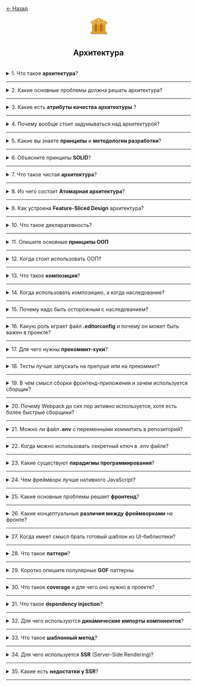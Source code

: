 <a href="./README.md">← Назад</a>

<div align="center">
  <img src="../../assets/icons/icons-for-titles/architecture.png">
  <h2>Архитектура</h2>
</div>
<br />

<details>
<summary><span>1. Что такое <b>архитектура</b>?</span></summary>
<br />

**Архитектура** — это структурный подход к построению приложения, определяющий взаимодействие компонентов, обработку данных, масштабируемость и удобство сопровождения.

Можно сказать, что это совокупность ключевых решений, принятых на этапе проектирования, которые впоследствии сложно изменить — именно они задают вектор развития всей системы.

</details>

---

<details>
<summary><span>2. Какие основные проблемы должна решать архитектура?</span></summary>
<br />

Архитектура должна снижать зацепленность (coupling) — то есть минимизировать количество зависимостей между частями системы, — и одновременно управлять связанностью (cohesion), обеспечивая логичное объединение связанных элементов. Это позволяет системе быть гибкой, масштабируемой и легко расширяемой.

Также архитектура решает вопросы разделения ответственности, управляемости, тестируемости и устойчивости к изменениям.

</details>

---

<details>
<summary><span>3. Какие есть <b>атрибуты качества архитектуры</b> ?</span></summary>
<br />

Ключевые атрибуты качества архитектуры включают:

- **Читаемость (readability)** — облегчает понимание структуры и логики кода.
- **Переиспользуемость (reusability)** — позволяет использовать компоненты повторно без дублирования.
- **Слабая связанность и высокая зацепленность** — минимизируют зависимости и повышают устойчивость к изменениям.
- **Гибкость (flexibility)** — упрощает адаптацию архитектуры под меняющиеся бизнес-требования.
- **Надёжность (reliability)** — достигается через тестирование, ревью и контроль ошибок.
- **Поддерживаемость (maintainability)** — позволяет эффективно развивать и исправлять систему.
- **Тестируемость (testability)** — упрощает написание и выполнение тестов.

</details>

---

<details>
<summary><span>4. Почему вообще стоит задумываться над архитектурой?</span></summary>
<br />

Хорошая архитектура помогает создавать систему, которую проще масштабировать, сопровождать и адаптировать под новые требования. Она обеспечивает устойчивость к изменениям и упрощает командную работу.

Без архитектурного фундамента проект может быстро превратиться в хаос: правки становятся рискованными, развитие — замедляется, а сопровождение требует всё больше усилий.

</details>

---

<details>  
<summary><span>5. Какие вы знаете <b>принципы</b> и <b>методологии разработки</b>?</span></summary>  
<br />

- **DRY (Don’t Repeat Yourself)** — избегай дублирования кода и логики, выноси повторяющееся в отдельные единицы.
- **KISS (Keep It Simple, Stupid)** — простота важнее излишней умности, решения должны быть понятными и лаконичными.
- **SOC (Separation of Concerns)** — разделение ответственности: каждая часть системы должна заниматься своей задачей.
- **FF (Fail Fast)** — чем раньше система сообщает об ошибке, тем проще её отловить и устранить.
- **YAGNI (You Ain’t Gonna Need It)** — не стоит реализовывать то, что не требуется прямо сейчас.
- **SOLID** — методология построения надёжного и расширяемого ООП-кода, основанная на пяти принципах (Single Responsibility, Open/Closed и пр.).
- **TDD (Test-Driven Development)** — разработка через тестирование: сначала пишутся тесты, потом код, удовлетворяющий этим тестам.
- **TDA (Test-Driven Architecture)** — архитектура проектируется с учётом тестируемости, часто в связке с TDD.
- **DDD (Domain-Driven Design)** — проектирование вокруг предметной области, где архитектура отражает бизнес-логику.

Эти подходы помогают создавать код, который проще масштабировать, сопровождать и адаптировать.

</details>

---

<details>
<summary><span>6. Объясните принципы <b>SOLID</b>?</span></summary>
<br />

- **S — Single Responsibility Principle (SRP)**: каждый модуль должен отвечать только за одну часть функциональности, работая в одном домене
- **O — Open/Closed Principle (OCP)**: код должен быть открыт для расширения, но закрыт для модификации.
- **L — Liskov Substitution Principle (LSP)**: подклассы должны полноценно заменять базовые классы без нарушения логики.
- **I — Interface Segregation Principle (ISP)**: не стоит заставлять объект реализовывать интерфейс, который ему не нужен.
- **D — Dependency Inversion Principle (DIP)**: зависимости должны строиться от абстракций, а не от конкретных реализаций.

</details>

---

<details>  
<summary><span>7. Что такое чистая <b>архитектура</b>?</span></summary>  
<br />

**Чистая архитектура** — это подход к проектированию системы, при котором бизнес-логика отделена от инфраструктуры, пользовательского интерфейса и других внешних слоёв. Архитектура строится вокруг независимых слоёв, где зависимости направлены внутрь — к ядру приложения.

**Основные идеи:**

- В центре — бизнес-правила: сущности (Entities) и сценарии использования (Use Cases).
- Внешние слои (UI, базы данных, фреймворки) легко заменяемы.
- Связь между слоями осуществляется через абстракции (интерфейсы), реализуя принцип инверсии зависимостей.

Такой подход делает проект гибким, легко тестируемым и устойчивым к изменениям во внешней среде.

</details>

---

<details>
<summary><span>8. Из чего состоит <b>Атомарная архитектура</b>?</span></summary>
<br />

Атомарная архитектура — это подход к организации UI компонентов, основанный на принципах Atomic Design. Он делит интерфейс на уровни абстракции:

- **Atoms** — базовые элементы: кнопки, инпуты, иконки.
- **Molecules** — простые композиции атомов, например, форма авторизации.
- **Organisms** — более сложные блоки, состоящие из молекул и атомов, например, хедер.
- **Templates** — макеты страниц с расставленными организмами.
- **Pages** — конкретные реализации шаблонов с реальными данными.

Такой подход повышает переиспользуемость компонентов и упрощает поддержку дизайна.

</details>

---

<details>
<summary><span>9. Как устроена <b>Feature-Sliced Design</b> архитектура?</span></summary>
<br />

Feature-Sliced Design (FSD) — это подход к построению фронтенд-архитектуры, ориентированный на масштабируемость и удобство сопровождения крупных проектов. Он базируется на разделении по бизнес-сущностям и уровням абстракции.

**Основные уровни:**

- **App** — конфигурация и глобальная инициализация приложения.
- **Processes** — сквозные бизнес-процессы (например, оформление заказа).
- **Pages** — конкретные страницы, связывающие UI и бизнес-логику.
- **Widgets** — составные блоки, объединяющие несколько фичей и UI-элементов.
- **Features** — независимые бизнес-функции (например, фильтр товаров).
- **Entities** — модели и логика бизнес-сущностей (например, пользователь, товар).
- **Shared** — общие утилиты, компоненты, типы и стили, доступные всем слоям.

**Ключевые архитектурные принципы:**

- **Разделение логики и UI** внутри каждого модуля: бизнес-логика и визуальное представление обособлены для гибкости и тестируемости.
- **Импорты через Public API** — доступ к внешним модулям осуществляется только через строго определённый публичный интерфейс (`index.ts`).
- **Односторонняя направленность зависимостей:** можно импортировать из нижележащего слоя в верхний, но не наоборот. Исключение — слой `shared`, который доступен всем.

</details>

---

<details>
<summary><span>10. Что такое декларативность?</span></summary>
<br />

Декларативность — это стиль программирования, при котором разработчик описывает **что** должно быть сделано, а не **как** это должно выполняться. Вместо явных шагов, управление передаётся среде выполнения или фреймворку.

Примеры:

- В HTML: `<button disabled>` — мы не описываем, как именно кнопка становится неактивной.
- В Vue: `v-if="isVisible"` — мы говорим, что элемент отображается при определённом условии, не управляя DOM вручную.

Такой подход упрощает чтение кода, повышает его выразительность и снижает количество ошибок при взаимодействии с низкоуровневыми деталями.

</details>

---

<details>
<summary><span>11. Опишите основные <b>принципы ООП</b></span></summary>
<br />

- **Инкапсуляция** — сокрытие внутренней реализации и предоставление публичного интерфейса. Данные защищены от прямого вмешательства извне.
- **Наследование** — возможность создавать новые классы на основе существующих, повторно используя логику и расширяя функциональность.
- **Полиморфизм** — единый интерфейс для разных типов объектов. Позволяет вызывать методы без знания точного типа объекта.
- **Абстракция** — выделение ключевых характеристик объекта и сокрытие сложных деталей. Фокус на том, что важно, а не как это реализовано.

</details>

---

<details>
<summary><span>12. Когда стоит использовать ООП?</span></summary>
<br />

Объектно-ориентированное программирование (ООП) стоит использовать, когда:

- система содержит множество похожих сущностей с общими свойствами и поведением (например, пользователи, товары, заказы),
- требуется чёткое моделирование структуры и взаимодействий внутри приложения,
- проект большой и предполагает долгосрочное развитие,
- необходимо легко расширять и переиспользовать код (через наследование, интерфейсы и абстракции),
- используется язык с типизацией (например, TypeScript), где классы упрощают автодополнение и делают код безопаснее.

ООП особенно полезно для построения сложных архитектур с насыщенной бизнес-логикой.

Важно: для небольших утилит и простых скриптов функциональный стиль может быть эффективнее — он компактнее и проще в поддержке.

</details>

---

<details>
<summary><span>13. Что такое <b>композиция</b>?</span></summary>
<br />

Композиция — это принцип проектирования, при котором поведение объектов формируется путём объединения других объектов или функций, а не через наследование. Вместо создания вложенных иерархий, компоненты "собираются" из меньших строительных блоков.

Преимущества композиции:

- Более гибкая структура кода.
- Лёгкая переиспользуемость и замена частей.
- Упрощённое тестирование и сопровождение.

Пример: вместо класса `AuthUser`, наследующего `User`, можно создать объект `User` и "прикрепить" к нему логику авторизации как отдельный модуль.

</details>

---

<details>
<summary><span>14. Когда использовать композицию, а когда наследование?</span></summary>
<br />

Выбор между композицией и наследованием зависит от задач и гибкости архитектуры:

**Композиция** - стоит использовать, когда:

- нужны гибкие и переиспользуемые блоки логики,
- поведение должно задаваться динамически,
- объекты состоят из независимых частей (например, пользователь с разными ролями).

**Наследование** - уместно, когда:

- существует чёткая иерархия объектов,
- базовая логика должна расширяться, но не изменяться,
- необходимо переиспользовать поведение в подклассах.

💡 Обычно композиция предпочтительнее — она снижает связанность, делает код модульным и лучше сочетается с современными подходами (например, хуками в Vue или React).

</details>

---

<details>
<summary><span>15. Почему надо быть осторожным с наследованием?</span></summary>
<br />

Наследование может привести к излишней связанности и хрупкости системы. Изменения в базовом классе автоматически затрагивают все подклассы, что повышает риск непредвиденных багов. Также наследование часто провоцирует глубокие и запутанные иерархии, усложняющие сопровождение и тестирование.

Кроме того:

- Может нарушаться инкапсуляция.
- Подклассы становятся зависимыми от внутренней логики родителя.
- Трудно переиспользовать логику без дублирования.

💡 В современных приложениях, как правило, используют **не более одного уровня наследования**, отдавая предпочтение композиции — она гибче и проще в сопровождении.

</details>

---

<details>
<summary><span>16. Какую роль играет файл <b>.editorconfig</b> и почему он может быть важен в проекте?</span></summary>
<br />

Файл `.editorconfig` позволяет задать единые правила оформления кода для всех участников команды — от отступов и кодировки до способа окончания строк. Это помогает сохранить консистентность стиля во всём проекте, особенно если разработчики используют разные редакторы.

Хотя `.editorconfig` напрямую не влияет на архитектуру, он косвенно поддерживает её чистоту — единый стиль упрощает чтение, понимание и сопровождение кода, а значит снижает риски для архитектурных решений.

</details>

---

<details>
<summary><span>17. Для чего нужны <b>прекоммит-хуки</b>?</span></summary>
<br />

Прекоммит-хуки — это скрипты, которые автоматически запускаются перед коммитом в Git. Они помогают проверить и подготовить изменения до того, как они попадут в репозиторий.

Зачем они нужны:

- Проверка качества кода (линтинг, форматирование).
- Запуск тестов — чтобы не закоммитить баги.
- Удаление временных или лишних файлов.
- Соблюдение единых стандартов в команде.

Хотя прекоммит-хуки не влияют напрямую на архитектуру, они **поддерживают стабильность проекта** и помогают избежать случайных или плохих изменений в коде.

</details>

---

<details>
<summary><span>18. Тесты лучше запускать на препуше или на прекоммит?</span></summary>
<br />

Тесты лучше запускать на <b>препуше</b>, а не на прекоммите.

Почему:

- Прекоммит должен быть быстрым — он запускается часто, и долгие тесты могут мешать работе.
- Препуш запускается реже (только перед отправкой изменений на сервер), поэтому там уместно проверять, что всё действительно работает.

Такой подход экономит время и сохраняет качество кода.

</details>

---

<details>
<summary><span>19. В чём смысл сборки фронтенд-приложения и зачем используется сборщик?</span></summary>
<br />

**Сборка** — это процесс преобразования исходного кода в финальную версию, готовую для запуска в браузере. Сборщик (например, `Vite`, `Webpack`) помогает объединить модули, стили, изображения и другие ресурсы в оптимизированный пакет.

**Зачем это нужно:**

- **Минификация** — удаление лишнего кода и уменьшение размера файлов.
- **Объединение модулей** — сокращает количество сетевых запросов.
- **Преобразование синтаксиса** — поддержка современных технологий: `TypeScript`, `JSX`, `SCSS`.
- **Оптимизация производительности** — сжатие, кэширование, отложенная загрузка.
- **Удаление dev-кода** — исключение тестов, логов и других элементов, не нужных в продакшене.
- **Поддержка архитектуры** — сборщик помогает организовать проект: `alias`-ы, корректные импорты, соблюдение слоёв.

**Сборка** — это не просто упаковка, а ключевой этап подготовки **надёжного**, **быстрого** и **поддерживаемого** фронтенд-приложения.

</details>

---

<details>
<summary><span>20. Почему Webpack до сих пор активно используется, хотя есть более быстрые сборщики?</span></summary>
<br />

- **Мощная настройка** — позволяет контролировать процесс сборки до мельчайших деталей.
- **Глубокая интеграция** — многие крупные проекты и библиотеки (особенно корпоративные) уже используют Webpack.
- **Широкая экосистема** — большое количество плагинов, лоадеров и готовых решений
- **Совместимость с разными технологиями** — легко подружить с `TypeScript`, `React`, `Vue`, `SCSS` и другими.
- **Универсальность** — подходит как для frontend, так и для backend-сборки.
- **Поддержка Webpack Module Federation** — востребовано в сложных микрофронтендах.

Хотя современные сборщики быстрее и проще в освоении, Webpack остаётся надёжным выбором для проектов с нестандартными требованиями или сложной архитектурой.

</details>

---

<details>
<summary><span>21. Можно ли файл <b>.env</b> с переменными коммитить в репозиторий?</span></summary>
<br />

В большинстве случаев файл `.env` **не следует коммитить** в репозиторий, особенно если он содержит **секретные данные**: токены, пароли, ключи API и прочую конфиденциальную информацию.

Утечка ключей может привести к взлому системы или потере ресурсов.

Поэтому файл `.env` следует добавлять в `.gitignore`, чтобы он не попадал в репо.

Исключения возможны, если `.env` не содержит чувствительных данных и нужен для тестов, но даже тогда лучше быть осторожным.

</details>

---

<details>
<summary><span>22. Когда можно использовать секретный ключ в .env файле?</span></summary>
<br />

Секретный ключ можно использовать в `.env` файле, **если он не попадает в финальную сборку приложения** и обрабатывается только на серверной стороне. Такие переменные не должны быть доступны в браузере или клиентском JavaScript.

Если ключ используется в клиентском коде (например, в `.env.public`), его нужно либо зашифровать, либо заменить на промежуточные прокси-решения.

</details>

---

<details>
<summary><span>23. Какие существуют <b>парадигмы программирования</b>?</span></summary>
<br />

Парадигмы программирования — это подходы к организации кода и построению логики приложения. Каждая парадигма задаёт свой стиль мышления и проектирования.

**Основные парадигмы:**

- **Императивная** — описывает _как_ достичь цели с помощью последовательных шагов. Примеры: `JavaScript`, `C`.
- **Процедурная** — разновидность императивной, делает упор на использование функций и процедур. Примеры: `Pascal`, `C`.
- **Декларативная** — описывает _что_ должно быть сделано, а не _как_. Примеры: `HTML`, `SQL`, шаблоны во `Vue`.
- **Объектно-ориентированная (ООП)** — строится вокруг объектов с состоянием и поведением. Использует классы, наследование и полиморфизм.
- **Функциональная** — делает акцент на чистые функции, неизменяемость данных и композицию. Примеры: `Haskell`, `Elm`, `Ramda.js`.
- **Событийно-ориентированная** — поведение строится вокруг обработки событий. Часто используется в UI и асинхронных системах.
- **Реактивная** — отслеживает изменения данных во времени и автоматически обновляет зависимые элементы (например, интерфейс). Примеры: `RxJS`, реактивность во `Vue`.
- **Логическая** — основана на правилах и логических выводах вместо явных инструкций. Пример: `Prolog`.

Современные языки часто поддерживают **мультипарадигменный подход**, позволяя сочетать несколько стилей (например, `TypeScript` сочетает ООП, функциональный и реактивный подходы).

</details>

---

<details>
<summary><span>24. Чем фреймворк лучше нативного JavaScript?</span></summary>
<br />

Фреймворки упрощают разработку за счёт готовой архитектуры, реактивности и инструментов, которые пришлось бы реализовывать вручную в чистом JavaScript.

**Преимущества фреймворка:**

- **Оптимизация DOM-операций** — виртуальный DOM и реактивность снижают количество ручных манипуляций, ускоряют интерфейс.
- **Расширяемость компонентов** — вместо наследования используются механизмы компоновки (composition) и сборки, что делает архитектуру гибче.
- **Упрощение логики** — не нужно вручную реализовывать состояние, связи между компонентами и механизм обновлений.
- **Удобный API для взаимодействия** — декларативный подход позволяет легко управлять жизненным циклом, передавать данные и компоновать UI.

Фреймворк — это не просто синтаксис, а **среда с лучшими практиками**, архитектурой и поддержкой, что позволяет фокусироваться на бизнес-логике, а не на рутинной работе.

</details>

---

<details>
<summary><span>25. Какие основные проблемы решает <b>фронтенд</b>?</span></summary>
<br />

Фронтенд — это не просто отрисовка кнопок, а целая система, решающая множество технических задач для создания удобных, быстрых и отзывчивых интерфейсов.

**Ключевые задачи, которые решает фронтенд:**

- **Оптимизация работы с DOM** — прямые манипуляции с DOM могут быть дорогими по ресурсам. Для повышения производительности применяются виртуальный DOM, реактивность и декларативные шаблоны.
- **Роутинг** — управление отображением различных страниц и состояний без перезагрузки (SPA). Современные фреймворки предоставляют удобные механизмы маршрутизации.
- **Управление состоянием** — централизованное хранилище (`store`) позволяет синхронизировать данные между компонентами (например, `Pinia`, `Vuex`, `Redux`).
- **Коммуникация между компонентами** — используются механизмы вроде `props`, событий, `provide/inject`, `composables` для связи между частями интерфейса без жёсткой связанности.
- **Организация архитектуры** — фронтенд определяет, как структурировать проект: по слоям, по фичам, с разделением логики и представления.
- **Пользовательский опыт (UX)** — анимации, отклики интерфейса, адаптивность под разные устройства и состояния пользователя реализуются на фронте.
- **Работа с асинхронностью и API** — фронтенд получает данные с сервера, обрабатывает загрузки, ошибки и обновляет интерфейс в режиме реального времени.

Современные фреймворки и библиотеки помогают решать эти задачи эффективно, делая интерфейсы не только красивыми, но и быстрыми, масштабируемыми и удобными для поддержки.

</details>

---

<details>
<summary><span>26. Какие концептуальные <b>различия между фреймворками</b> на фронте?</span></summary>
<br />

Фронтенд-фреймворки (`Vue`, `React`, `Angular`, `Svelte`, `Solid`) решают схожие задачи: управление интерфейсом, состоянием, роутингом, реактивностью и т.д.  
Но делают это по-разному — отличаясь архитектурой, философией и подходами к разработке.

**Ключевые концептуальные различия:**

- **Архитектурный подход**

  - `Vue` — декларативность, шаблоны (`template`) + `Composition API`, гибкая архитектура. FSD (feature-sliced design) ложится органично.
  - `React` — функциональный стиль, всё через `JSX`, логика и разметка объединены, архитектура гибкая, формируется вручную.
  - `Angular` — строгая архитектура: MVC, DI (внедрение зависимостей), аннотации и модули. Ориентирован на корпоративные приложения.
  - `Svelte` — компилируемый фреймворк, без виртуального DOM, с минимальной абстракцией.
  - `Solid` — fine-grained реактивность, максимальная производительность, JSX-подход как у React, но без виртуального DOM.

- **Связь шаблона и логики**

  - `Vue` — шаблон + логика разделены (`template`, `script`, `style`).
  - `React` — логика и разметка объединены в `JSX`.
  - `Angular` — шаблоны в отдельных HTML-файлах, логика в `TypeScript`-классах.
  - `Svelte` — структура похожа на `Vue`, но компилируется.
  - `Solid` — логика в `JSX`, как у React, но реактивность более низкоуровневая.

- **Состояние и реактивность**

  - `Vue` — встроенная реактивность через `ref`, `reactive`.
  - `React` — хук-подход (`useState`, `useEffect`), перерендер всего компонента.
  - `Angular` — императивный подход, с возможностью использовать `RxJS`.
  - `Svelte / Solid` — реактивность на уровне переменных, без перерендера всего компонента.

- **Коммуникация между компонентами**

  - `Vue` — `props`, события, `provide/inject`, `composables`.
  - `React` — `props`, `context`, кастомные хуки.
  - `Angular` — `@Input`, `@Output`, сервисы.
  - `Svelte / Solid` — `props`, контексты, функции и реактивные переменные.

- **Типизация и строгая структура**

  - `Vue` — гибкий, можно использовать TypeScript, но не обязательно.
  - `React` — полностью совместим с TypeScript.
  - `Angular` — строго типизированный (TypeScript обязателен).
  - `Svelte` — поддерживает TypeScript, но гибко.
  - `Solid` — заточен под TypeScript, API дружелюбен к типизации.

- **Размер и производительность**

  - `Svelte / Solid` — минимальный размер бандла, высокая производительность за счёт компиляции.
  - `Vue / React` — умеренный размер, хорошо оптимизируются.
  - `Angular` — самый тяжёлый, но масштабируемый для больших команд и проектов.

- **Зрелость и сообщество**
  - `React / Vue / Angular` — зрелые, с большим сообществом и экосистемой.
  - `Svelte / Solid` — моложе, стремительно развиваются, фокус на производительности.

---

💡 **Итог**: все фреймворки решают одни и те же задачи (UI, состояние, взаимодействие), но делают это по-своему. Выбор зависит от:

- требований проекта,
- размера команды,
- предпочтений по архитектуре (строгость vs гибкость),
- уровня перформанса и типизации.

</details>

---

<details>
<summary><span>27. Когда имеет смысл брать готовый шаблон из UI-библиотеки?</span></summary>
<br />

Готовые шаблоны из UI-библиотек стоит использовать, когда важно быстро создать интерфейс с минимальными затратами на дизайн, вёрстку и тестирование компонентов.

**Имеет смысл использовать шаблон, если:**

- **Нужна высокая скорость разработки** — шаблон помогает быстро собрать интерфейс без проработки стилей с нуля.
- **Проект не требует уникального дизайна** — например, для админок, MVP, дашбордов или внутренних систем.
- **Важно сохранить визуальную консистентность** — готовые шаблоны обеспечивают единый стиль и поведение всех компонентов.
- **Компоненты сложные по логике** — таблицы с пагинацией, формы с валидацией, модалки, селекты — такие вещи проще брать готовыми.
- **Маленькая команда или нет дизайнера** — библиотека берёт на себя ответственность за визуальную часть.

**Когда лучше отказаться от шаблона:**

- Когда нужен кастомный UI, строго соответствующий бренду и дизайну.
- Если библиотека тянет за собой лишние зависимости и увеличивает размер бандла.
- Когда кастомизация шаблона сложнее и дольше, чем реализация компонента с нуля.

💡 **Компромиссный подход** — использовать UI-библиотеку как основу, кастомизируя только то, что важно для UX и визуального стиля проекта.

</details>

---

<details>
<summary><span>28. Что такое <b>паттерн</b>?</span></summary>
<br />

**Паттерн** — это типовое, хорошо зарекомендовавшее себя решение для часто возникающей задачи или архитектурной ситуации. Это не конкретный код, а **абстрактная модель** или идея, которую можно адаптировать под разные языки и проекты.

</details>

---

<details>
<summary><span>29. Коротко опишите популярные <b>GOF</b> паттерны</span></summary>
<br />

**Порождающие паттерны:**

- **Singleton (Одиночка)** — гарантирует, что у класса есть только один экземпляр, и предоставляет к нему глобальный доступ.
- **Factory Method (Фабричный метод)** — создание объектов через интерфейс, скрывая конкретные классы, которые создаются.
- **Builder (Строитель)** — пошаговая сборка сложного объекта с разными конфигурациями.
- **Abstract Factory (Абстрактная фабрика)** — создание групп связанных объектов без указания их конкретных классов.

**Структурные паттерны:**

- **Adapter (Адаптер)** — позволяет использовать несовместимые интерфейсы, оборачивая один интерфейс в другой.
- **Facade (Фасад)** — предоставляет упрощённый интерфейс к сложной системе, скрывая её внутреннюю реализацию.
- **Decorator (Декоратор)** — добавляет объекту новое поведение без изменения его структуры.
- **Proxy (Прокси)** — объект-заместитель, контролирующий доступ к другому объекту (например, кеш, логирование, защита).
- **Composite (Компоновщик)** — позволяет работать с древовидной структурой объектов как с единым целым.

**Поведенческие паттерны:**

- **Observer (Наблюдатель)** — оповещает подписанные объекты об изменении состояния наблюдаемого объекта.
- **Mediator (Медиатор)** — централизует коммуникацию между объектами, уменьшая связанность между ними.
- **Strategy (Стратегия)** — определяет семейство алгоритмов и позволяет подставлять нужный во время исполнения.
- **Iterator (Итератор)** — предоставляет единый способ перебора элементов коллекции, не раскрывая её внутреннюю структуру.
- **Command (Команда)** — инкапсулирует действие и его параметры, позволяя откладывать, логировать или отменять выполнение.

💡 Эти паттерны описаны в книге _Design Patterns: Elements of Reusable Object-Oriented Software_ (авторы — "Банда четырёх", GoF) и до сих пор применяются в проектировании архитектур, API и UI.

</details>

---

<details>
<summary><span>30. Что такое <b>coverage</b> и для чего оно нужно в проекте?</span></summary>
<br />

**Coverage (покрытие тестами)** — это метрика, показывающая, какая часть исходного кода была выполнена во время запуска тестов. Измеряется в процентах и помогает понять, насколько полно проверена логика приложения.

**Что показывает coverage:**

- Покрытие функций, условий, веток (`if/else`), циклов и отдельных строк.
- Какие участки кода были действительно выполнены при тестировании.
- Где остались "дыры" — непроверенные участки логики.

**Зачем нужен coverage:**

- Помогает оценить надёжность тестов и найти недостающие кейсы.
- Облегчает рефакторинг — видно, какие участки защищены тестами.
- Повышает стандарты качества — можно задать минимальный порог (например, 80%).

💡 Важно: **высокий coverage не гарантирует качество тестов**, но его отсутствие почти всегда говорит о рисках.

</details>

---

<details>
<summary><span>31. Что такое <b>dependency injection</b>?</span></summary>
<br />

**Dependency Injection (внедрение зависимостей)** — это паттерн, при котором объект получает свои зависимости (другие объекты, сервисы и т.п.) извне, а не создаёт их сам.

**Зачем нужен DI:**

- **Разделение ответственности** — объект не управляет созданием зависимостей, а просто использует их.
- **Тестируемость** — можно легко подменить зависимости на заглушки или моки.
- **Гибкость и масштабируемость** — удобно менять реализацию зависимостей без изменения основного кода.
- **Инверсия управления (IoC)** — контроль над созданием объектов передаётся внешней системе.

**Пример (псевдокод):**

```ts
// Без DI — объект сам создаёт зависимость
class UserService {
	constructor() {
		this.api = new ApiClient();
	}
}

// С DI — зависимость передаётся извне
class UserService {
	constructor(apiClient) {
		this.api = apiClient;
	}
}
```

</details>

---

<details>
<summary><span>32. Для чего используются <b>динамические импорты компонентов</b>?</span></summary>
<br />

**Динамический импорт** — это способ загружать компоненты только при необходимости, а не во время начальной загрузки приложения. Это важно для оптимизации производительности и управления размером бандла.

**Зачем использовать динамические импорты:**

- **Lazy-loading** — компоненты загружаются по требованию (например, при переходе на страницу), сокращая размер первого запроса.
- **Разделение кода (code-splitting)** — позволяет разбить приложение на независимые чанки, загружаемые отдельно.
- **Снижение нагрузки на клиента** — неиспользуемые компоненты не тянут ресурсы до тех пор, пока не понадобятся.
- **Ускорение первого рендера** — только критически важный код загружается сразу, остальное — позже.

**Примеры:**
**Vue 3:**

```js
const ProfilePage = defineAsyncComponent(() => import('@/pages/Profile.vue'));
```

**React:**

```js
export const SettingsPage = lazy(() => import('./SettingsPage'));
```

</details>

---

<details>
<summary><span>33. Что такое <b>шаблонный метод</b>?</span></summary>
<br />

**Шаблонный метод (Template Method)** — это поведенческий паттерн, который определяет общую последовательность шагов алгоритма, оставляя детали реализации для подклассов. Он задаёт структуру, а конкретные шаги могут переопределяться.

**Зачем используется:**

- Обеспечивает **контроль над алгоритмом**, позволяя переопределять только нужные части.
- Устраняет **дублирование** — общая логика оформлена в базовом классе.
- Способствует **расширяемости**, не ломая архитектуру.

**Пример:**

```ts
abstract class Page {
	render() {
		this.renderHeader();
		this.renderContent();
		this.renderFooter();
	}

	protected abstract renderContent(): void;

	private renderHeader() {
		console.log('Header');
	}

	private renderFooter() {
		console.log('Footer');
	}
}

class HomePage extends Page {
	protected renderContent() {
		console.log('Home content');
	}
}
```

💡 Page.render() — это шаблонный метод. Header и Footer фиксированы, а Content — переопределяется.

Итог: шаблонный метод — это способ задать "скелет" поведения, позволяя варьировать только определённые шаги, не изменяя структуру всего алгоритма.

</details>

---

<details>
<summary><span>34. Для чего используется <b>SSR</b> (Server-Side Rendering)?</span></summary>
<br />

**SSR (Server-Side Rendering)** — это техника, при которой HTML-страница генерируется на сервере, а не в браузере. Вместо загрузки пустого HTML и последующего рендеринга через JavaScript, клиент получает уже готовую HTML-разметку.

**Зачем используется SSR:**

- **Ускорение первого отображения страницы** — браузер сразу получает содержимое, без ожидания загрузки JS.
- **SEO-оптимизация** — поисковики лучше индексируют контент, если он сразу присутствует в HTML.
- **Снижение нагрузки на клиент** — особенно полезно на слабых устройствах или при медленном интернете.
- **Улучшение доступности и UX** — контент загружается быстрее, интерфейс выглядит стабильнее.

**Применяется в:**

- Витринных сайтах и маркетинговых страницах.
- Блогах, статьях, e-commerce проектах.
- Когда важно передать контент поисковикам и соцсетям быстро (например, для preview-карточек).

💡 SSR может сочетаться с SPA — это называется **гибридный рендеринг**, как в `Nuxt`, `Next.js`, `SvelteKit`.

</details>

---

<details>
<summary><span>35. Какие есть <b>недостатки у SSR</b>?</span></summary>
<br />

Несмотря на преимущества SSR (быстрый первый рендер, SEO, UX), у него есть и **существенные недостатки**, которые важно учитывать при выборе архитектуры.

**Недостатки SSR:**

- **Нагрузка на сервер** — каждое обращение требует генерации HTML на сервере, что увеличивает нагрузку при высоком трафике.
- **Сложность инфраструктуры** — нужен сервер или серверless-платформа для рендеринга, что усложняет деплой и масштабирование.
- **Увеличение времени отклика** — если сервер перегружен или сеть нестабильна, SSR может работать медленнее, чем SPA.
- **Меньшая интерактивность** — после загрузки HTML нужно выполнить гидратацию, что может тормозить работу интерфейса.
- **Сложности отладки и разработка** — SSR требует учёта окружения (`window`, `document` могут быть недоступны), что добавляет сложности в коде.
- **Больше нюансов в кэшировании** — важно грамотно настраивать кэш, иначе страницы будут перерендериваться слишком часто.

💡 SSR отлично подходит для публичных страниц, блогов, e-commerce, но может быть избыточным для внутренних SPA-интерфейсов или админок.

</details>

---

<!-- <details>
<summary><span></span></summary>
<br />

</details>

--- -->

<!--
может ли быть несколько стейт менеджеров для 1 приложения

Если запретили стейт менеджер на проекте, что делать, предложи как можно больше вариантов
Я хочу открыть приложение в нескольких вкладках браузера, как синхронизировать приложение
Что такое jwt токен
Как он работает на стороне фронта
При авторизации используются два вида токена, что знаешь об этом
Как на фронте правильно хранить токен авторизации?
Какую задачу решают тесты?
зачем нужен package.json и package-lock.json?? Нужно ли коммитить lock-файл?
Event-driven design архитектура
Расскажи про гексагональную архитектуру
Монолит и микросервисы — преимущества и недостатки
 -->
